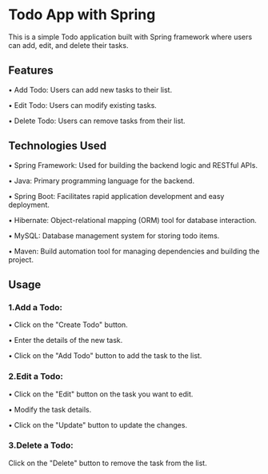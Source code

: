 <h1>Todo App with Spring</h1>

<p>This is a simple Todo application built with Spring framework where users can add, edit, and delete their tasks.</p>

<h2>Features</h2>

• Add Todo: Users can add new tasks to their list.

• Edit Todo: Users can modify existing tasks.

• Delete Todo: Users can remove tasks from their list.

<h2>Technologies Used </h2>

• Spring Framework: Used for building the backend logic and RESTful APIs.

• Java: Primary programming language for the backend.

• Spring Boot: Facilitates rapid application development and easy deployment.

• Hibernate: Object-relational mapping (ORM) tool for database interaction.

• MySQL: Database management system for storing todo items.

• Maven: Build automation tool for managing dependencies and building the project.

<h2>Usage</h2>

<h3>1.Add a Todo:</h3>
• Click on the "Create Todo" button.

• Enter the details of the new task.

• Click on the "Add Todo" button to add the task to the list.

<h3>2.Edit a Todo:</h3>
• Click on the "Edit" button on the task you want to edit.

• Modify the task details.

• Click on the "Update" button to update the changes.

<h3>3.Delete a Todo:</h3>
Click on the "Delete" button to remove the task from the list.
